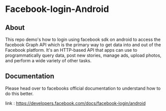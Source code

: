 # Facebook-login-Android

## About
This repo demo's how to login using facebook sdk on android to access the facebook Graph API which  is the primary way to get data into and out of the Facebook platform. It's an HTTP-based API that apps can use to programmatically query data, post new stories, manage ads, upload photos, and perform a wide variety of other tasks.

## Documentation

Please head over to facebooks official documentation to understand how to do this better.

link : https://developers.facebook.com/docs/facebook-login/android

